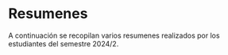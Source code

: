# Resumenes

A continuación se recopilan varios resumenes realizados por los estudiantes del semestre 2024/2.

